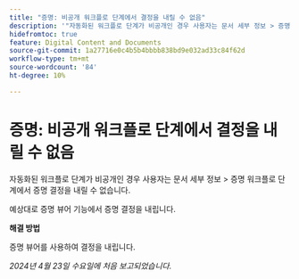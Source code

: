 ```yaml
---
title: "증명: 비공개 워크플로 단계에서 결정을 내릴 수 없음"
description: '"자동화된 워크플로 단계가 비공개인 경우 사용자는 문서 세부 정보 > 증명 워크플로 단계에서 증명 결정을 내릴 수 없습니다. 해결 방법을 사용할 수 있습니다.”'
hidefromtoc: true
feature: Digital Content and Documents
source-git-commit: 1a27716e0c4b5b4bbbb838bd9e032ad33c84f62d
workflow-type: tm+mt
source-wordcount: '84'
ht-degree: 10%

---
```



# 증명: 비공개 워크플로 단계에서 결정을 내릴 수 없음

자동화된 워크플로 단계가 비공개인 경우 사용자는 문서 세부 정보 > 증명 워크플로 단계에서 증명 결정을 내릴 수 없습니다.

예상대로 증명 뷰어 기능에서 증명 결정을 내립니다.

**해결 방법**

증명 뷰어를 사용하여 결정을 내립니다.

_2024년 4월 23일 수요일에 처음 보고되었습니다._


